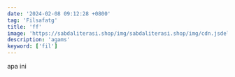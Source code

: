 ```yaml
---
date: '2024-02-08 09:12:28 +0800'
tag: 'Filsafatg'
title: 'ff'
image: 'https://sabdaliterasi.shop/img/sabdaliterasi.shop/img/cdn.jsdelivr.net/gh/ajax-jquery/asset.sabdaliterasi.shop@main/images/hand-3452582_640.jpg'
description: 'agams'
keyword: ['fil']
---
```

<p>apa ini</p>
